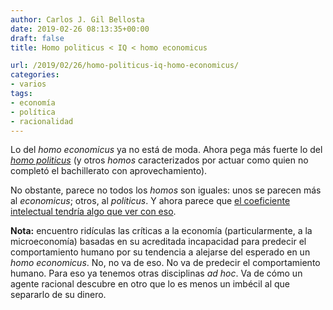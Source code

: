 ```yaml
---
author: Carlos J. Gil Bellosta
date: 2019-02-26 08:13:35+00:00
draft: false
title: Homo politicus < IQ < homo economicus

url: /2019/02/26/homo-politicus-iq-homo-economicus/
categories:
- varios
tags:
- economía
- política
- racionalidad
---
```


Lo del _homo economicus_ ya no está de moda. Ahora pega más fuerte lo del [_homo politicus_](https://elpais.com/elpais/2019/01/21/opinion/1548086633_394662.html) (y otros _homos_ caracterizados por actuar como quien no completó el bachillerato con aprovechamiento).


No obstante, parece no todos los _homos_ son iguales: unos se parecen más al _economicus_; otros, al _politicus_. Y ahora parece que [el coeficiente intelectual tendría algo que ver con eso](https://www.nber.org/papers/w25496#fromrss).

**Nota:** encuentro ridículas las críticas a la economía (particularmente, a la microeconomía) basadas en su acreditada incapacidad para predecir el comportamiento humano por su tendencia a alejarse del esperado en un _homo economicus_. No, no va de eso. No va de predecir el comportamiento humano. Para eso ya tenemos otras disciplinas _ad hoc_. Va de cómo un agente racional descubre en otro que lo es menos un imbécil al que separarlo de su dinero.